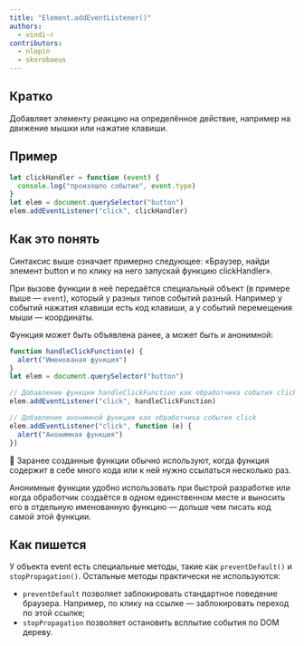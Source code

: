 ```yaml
---
title: "Element.addEventListener()"
authors:
  - vindi-r
contributors:
  - nlopin
  - skorobaeus
---
```


## Кратко

Добавляет элементу реакцию на определённое действие, например на движение мышки или нажатие клавиши.

## Пример

```js
let clickHandler = function (event) {
  console.log("произошло событие", event.type)
}
let elem = document.querySelector("button")
elem.addEventListener("click", clickHandler)
```

## Как это понять

Синтаксис выше означает примерно следующее: «Браузер, найди элемент button и по клику на него запускай функцию clickHandler».

При вызове функции в неё передаётся специальный объект (в примере выше — `event`), который у разных типов событий разный. Например у событий нажатия клавиши есть код клавиши, а у событий перемещения мыши — координаты.

Функция может быть объявлена ранее, а может быть и анонимной:

```js
function handleClickFunction(e) {
  alert("Именованая функция")
}
let elem = document.querySelector("button")

// Добавление функции handleClickFunction как обработчика события click
elem.addEventListener("click", handleClickFunction)

// Добавление анонимной функции как обработчика события click
elem.addEventListener("click", function (e) {
  alert("Анонимная функция")
})
```

🤖 Заранее созданные функции обычно используют, когда функция содержит в себе много кода или к ней нужно ссылаться несколько раз.

Анонимные функции удобно использовать при быстрой разработке или когда обработчик создаётся в одном единственном месте и выносить его в отдельную именованную функцию — дольше чем писать код самой этой функции.

## Как пишется

У объекта event есть специальные методы, такие как `preventDefault()` и `stopPropagation()`. Остальные методы практически не используются:

- `preventDefault` позволяет заблокировать стандартное поведение браузера. Например, по клику на ссылке — заблокировать переход по этой ссылке;
- `stopPropagation` позволяет остановить всплытие события по DOM дереву.

